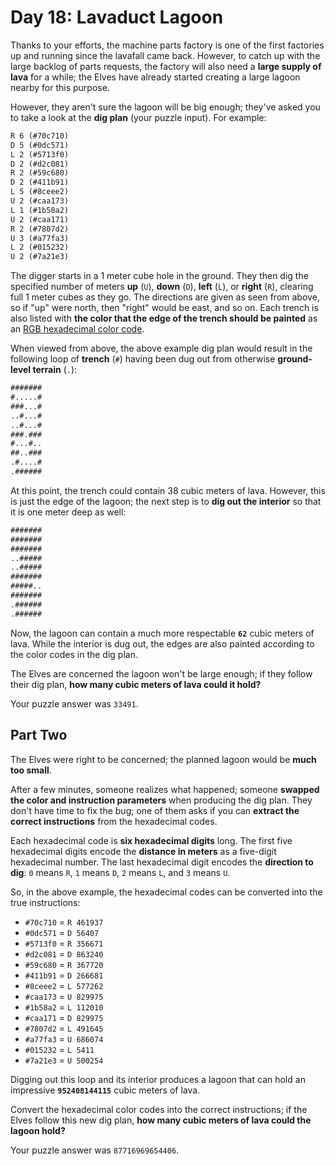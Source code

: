# Day 18: Lavaduct Lagoon

Thanks to your efforts, the machine parts factory is one of the first factories up and running since the lavafall came back. However, to catch up with the large backlog of parts requests, the factory will also need a **large supply of lava** for a while; the Elves have already started creating a large lagoon nearby for this purpose.

However, they aren't sure the lagoon will be big enough; they've asked you to take a look at the **dig plan** (your puzzle input). For example:

```txt
R 6 (#70c710)
D 5 (#0dc571)
L 2 (#5713f0)
D 2 (#d2c081)
R 2 (#59c680)
D 2 (#411b91)
L 5 (#8ceee2)
U 2 (#caa173)
L 1 (#1b58a2)
U 2 (#caa171)
R 2 (#7807d2)
U 3 (#a77fa3)
L 2 (#015232)
U 2 (#7a21e3)
```

The digger starts in a 1 meter cube hole in the ground. They then dig the specified number of meters **up** (`U`), **down** (`D`), **left** (`L`), or **right** (`R`), clearing full 1 meter cubes as they go. The directions are given as seen from above, so if "up" were north, then "right" would be east, and so on. Each trench is also listed with **the color that the edge of the trench should be painted** as an [RGB hexadecimal color code](https://en.wikipedia.org/wiki/RGB_color_model#Numeric_representations).

When viewed from above, the above example dig plan would result in the following loop of **trench** (`#`) having been dug out from otherwise **ground-level terrain** (`.`):

```txt
#######
#.....#
###...#
..#...#
..#...#
###.###
#...#..
##..###
.#....#
.######
```

At this point, the trench could contain 38 cubic meters of lava. However, this is just the edge of the lagoon; the next step is to **dig out the interior** so that it is one meter deep as well:

```txt
#######
#######
#######
..#####
..#####
#######
#####..
#######
.######
.######
```

Now, the lagoon can contain a much more respectable **`62`** cubic meters of lava. While the interior is dug out, the edges are also painted according to the color codes in the dig plan.

The Elves are concerned the lagoon won't be large enough; if they follow their dig plan, **how many cubic meters of lava could it hold?**

Your puzzle answer was `33491`.

## Part Two

The Elves were right to be concerned; the planned lagoon would be **much too small**.

After a few minutes, someone realizes what happened; someone **swapped the color and instruction parameters** when producing the dig plan. They don't have time to fix the bug; one of them asks if you can **extract the correct instructions** from the hexadecimal codes.

Each hexadecimal code is **six hexadecimal digits** long. The first five hexadecimal digits encode the **distance in meters** as a five-digit hexadecimal number. The last hexadecimal digit encodes the **direction to dig**: `0` means `R`, `1` means `D`, `2` means `L`, and `3` means `U`.

So, in the above example, the hexadecimal codes can be converted into the true instructions:

- `#70c710` = `R 461937`
- `#0dc571` = `D 56407`
- `#5713f0` = `R 356671`
- `#d2c081` = `D 863240`
- `#59c680` = `R 367720`
- `#411b91` = `D 266681`
- `#8ceee2` = `L 577262`
- `#caa173` = `U 829975`
- `#1b58a2` = `L 112010`
- `#caa171` = `D 829975`
- `#7807d2` = `L 491645`
- `#a77fa3` = `U 686074`
- `#015232` = `L 5411`
- `#7a21e3` = `U 500254`

Digging out this loop and its interior produces a lagoon that can hold an impressive **`952408144115`** cubic meters of lava.

Convert the hexadecimal color codes into the correct instructions; if the Elves follow this new dig plan, **how many cubic meters of lava could the lagoon hold?**

Your puzzle answer was `87716969654406`.

